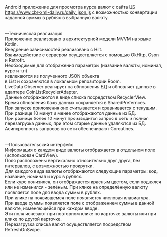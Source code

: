 
Android приложение для просмотра курса валют с сайта ЦБ
https://www.cbr-xml-daily.ru/daily_json.js 
с возможностью конвертации заданной суммы в рублях в выбранную валюту. <br />
 <br />
 <br />
--Техническая реализация <br />
Приложение реализовано в архитектурной модели MVVM на языке Kotlin. <br />
Внедрение зависимостей реализовано с Hilt. <br />
Взаимодействие с сервером осуществляется с помощью OkHttp, Gson и Retrofit. <br />
Необходимые для отображения параметры (название валюты, номинал, курс и т.п) <br />
извлекаются из полученного JSON объекта <br />
в List<Coin> и сохраняются в локальном репозитории Room. <br />
LiveData Observer реагирует на обновления БД и обновляет данные в адаптере CoinListRecyclerAdapter. <br />
Данные отображаются в виде списка посредством RecyclerView. <br />
Время обновления базы данных сохраняется в SharedPrefernces.  <br /> 
При запуске приложения оно считывается и сравнивается с текущим.  <br />
При разнице 10 минут и менее отображаются данные из БД.  <br />
При разнице более 10 минут производится запрос в сеть и полная перезагрузка данных,
при этом старые данные удаляются из БД.  <br />
Асинхронность запросов по сети обеспечивают Coroutines. <br />
   <br />
   <br />
--Пользовательский интерфейс <br />
Информация о каждом виде валюты отображается в отдельном поле (использован CardView). <br />
Поля расположены вертикально относительно друг друга, без интервалов, с возможностью прокрутки. <br />
Для каждого вида валюты отображаются следующие параметры: код, название, номинал и курс в рублях. <br />
Если курс понизился, он отображается красным цветом, если поднялся или не изменился - зелёным.
При клике на определённую валюту появляется поле для ввода суммы в рублях. <br />
При клике на появившемся поле появляется числовая клавиатура. <br />
При вводе суммы появляется поле с отображением суммы в данной валюте, изменяющейся при каждом вводе. <br />
Эти поля исчезают при повторном клике по карточке валюты или при клике по другой карточке. <br />
Перезагрузка списка валют осуществляется посредством RefreshOnSwipe. <br />

